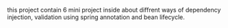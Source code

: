 this project contain 6 mini project inside about diffrent ways of dependency injection, validation using spring annotation and bean lifecycle.
